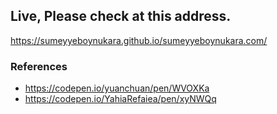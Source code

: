 ## Live, Please check at this address.
https://sumeyyeboynukara.github.io/sumeyyeboynukara.com/

### References
- https://codepen.io/yuanchuan/pen/WVOXKa
- https://codepen.io/YahiaRefaiea/pen/xyNWQq
